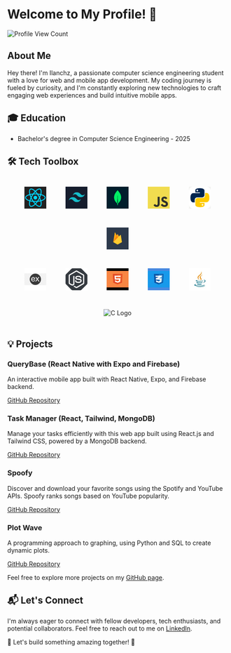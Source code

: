 # Welcome to My Profile! 🚀

![Profile View Count](https://komarev.com/ghpvc/?username=Ilanchz&label=Profile-View-Count)

## About Me

Hey there! I'm Ilanchz, a passionate computer science engineering student with a love for web and mobile app development. My coding journey is fueled by curiosity, and I'm constantly exploring new technologies to craft engaging web experiences and build intuitive mobile apps.

## 🎓 Education

- Bachelor's degree in Computer Science Engineering - 2025

## 🛠️ Tech Toolbox

<div align="center">
    <div>
        <img src="logos/react_logo.png" alt="React Logo" width="50" height="50" style="margin: 10px; padding: 10px;">
        <img src="logos/tailwind.jpg" alt="Tailwind CSS Logo" width="50" height="50" style="margin: 10px; padding: 10px;">
        <img src="logos/mongo.jpg" alt="MongoDB Logo" width="50" height="50" style="margin: 10px; padding: 10px;">
        <img src="logos/javascript.jpg" alt="JavaScript Logo" width="50" height="50" style="margin: 10px; padding: 10px;">
        <img src="logos/python.jpg" alt="Python Logo" width="50" height="50" style="margin: 10px; padding: 10px;">
        <img src="logos/firebase.png" alt="Firebase Logo" width="50" height="50" style="margin: 10px; padding: 10px;">
    </div>
    <div>
        <img src="logos/express.png" alt="Express Logo" width="50" height="50" style="margin: 10px; padding: 10px;">
        <img src="logos/node.jpg" alt="Node.js Logo" width="50" height="50" style="margin: 10px; padding: 10px;">
        <img src="logos/html.png" alt="HTML Logo" width="50" height="50" style="margin: 10px; padding: 10px;">
        <img src="logos/css.png" alt="CSS Logo" width="50" height="50" style="margin: 10px; padding: 10px;">
        <img src="logos/java.jpg" alt="Java Logo" width="50" height="50" style="margin: 10px; padding: 10px;">
        <img src="logos/c.jpg" alt="C Logo" width="50" height="50" style="margin: 10px; padding: 10px;">
    </div>
</div>

## 💡 Projects

### QueryBase (React Native with Expo and Firebase)

An interactive mobile app built with React Native, Expo, and Firebase backend.

[GitHub Repository](https://github.com/Ilanchz/QueryBase---React-Native-Application)

### Task Manager (React, Tailwind, MongoDB)

Manage your tasks efficiently with this web app built using React.js and Tailwind CSS, powered by a MongoDB backend.

[GitHub Repository](https://github.com/Ilanchz/Task-Manager)

### Spoofy

Discover and download your favorite songs using the Spotify and YouTube APIs. Spoofy ranks songs based on YouTube popularity.

[GitHub Repository](https://github.com/Ilanchz/Spoofy)

### Plot Wave

A programming approach to graphing, using Python and SQL to create dynamic plots.

[GitHub Repository](https://github.com/Ilanchz/Plot-Wave-A-programming-approach-to-graphing)


Feel free to explore more projects on my [GitHub page](https://github.com/Ilanchz).

## 📬 Let's Connect

I'm always eager to connect with fellow developers, tech enthusiasts, and potential collaborators. Feel free to reach out to me on [LinkedIn](https://www.linkedin.com/in/ilanchezhiyan-v-78876326a/).

🌟 Let's build something amazing together! 🌟

